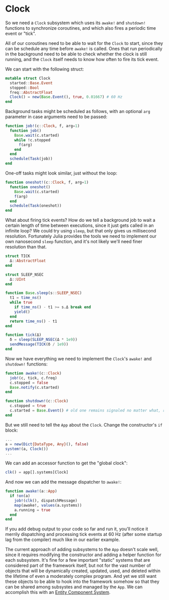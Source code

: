 # Clock

So we need a `Clock` subsystem which uses its `awake!` and `shutdown!` functions to synchronize coroutines, and which also fires a periodic time event or "tick".

All of our coroutines need to be able to wait for the `Clock` to start, since they can be schedule any time before `awake!` is called. Ones that run periodically in the background need to be able to check whether the clock is still running, and the `Clock` itself needs to know how often to fire its tick event.

We can start with the following struct:

```julia
mutable struct Clock
  started::Base.Event
  stopped::Bool
  freq::AbstractFloat
  Clock() = new(Base.Event(), true, 0.01667) # 60 Hz
end
```

Background tasks might be scheduled as follows, with an optional `arg` parameter in case arguments need to be passed:

```julia
function job!(c::Clock, f, arg=1)
  function job()
    Base.wait(c.started)
    while !c.stopped
      f(arg)
    end
  end
  schedule(Task(job))
end
```

One-off tasks might look similar, just without the loop:

```julia
function oneshot!(c::Clock, f, arg=1)
  function oneshot()
    Base.wait(c.started)
    f(arg)
  end
  schedule(Task(oneshot))
end
```

What about firing tick events? How do we tell a background job to wait a certain length of time between executions, since it just gets called in an infinite loop? We could try using `sleep`, but that only gives us millisecond resolution. Fortunately Julia provides the tools we need to implement our own nanosecond `sleep` function, and it's not likely we'll need finer resolution than that.

```julia
struct TICK
  Δ::AbstractFloat
end

struct SLEEP_NSEC
  Δ::UInt
end

function Base.sleep(s::SLEEP_NSEC)
  t1 = time_ns()
  while true
    if time_ns() - t1 >= s.Δ break end
    yield()
  end
  return time_ns() - t1
end

function tick(Δ)
  δ = sleep(SLEEP_NSEC(Δ * 1e9))
  sendMessage(TICK(δ / 1e9))
end
```

Now we have everything we need to implement the `Clock`'s `awake!` and `shutdown!` functions:

```julia
function awake!(c::Clock)
  job!(c, tick, c.freq)
  c.stopped = false
  Base.notify(c.started)
end

function shutdown!(c::Clock)
  c.stopped = true
  c.started = Base.Event() # old one remains signaled no matter what, replace
end
```

But we still need to tell the `App` about the `Clock`. Change the constructor's `if` block:

```julia
...
a = new(Dict{DataType, Any}(), false)
system!(a, Clock())
...
```

We can add an accessor function to get the "global clock":

```julia
clk() = app[].systems[Clock]
```

And now we can add the message dispatcher to `awake!`:

```julia
function awake!(a::App)
  if !on(a)
    job!(clk(), dispatchMessage)
    map(awake!, values(a.systems))
    a.running = true
  end
end
```

If you add debug output to your code so far and run it, you'll notice it merrily dispatching and processing tick events at 60 Hz (after some startup lag from the compiler) much like in our earlier example.

The current approach of adding subsystems to the `App` doesn't scale well, since it requires modifying the constructor and adding a helper function for each subsystem. It's fine for a few important "static" systems that are considered part of the framework itself, but not for the vast number of objects that will be dynamically created, updated, used, and deleted within the lifetime of even a moderately complex program. And yet we still want these objects to be able to hook into the framework somehow so that they can be shared among subsystes and managed by the `App`. We can accomplish this with an [Entity Component System](https://en.wikipedia.org/wiki/Entity_component_system).